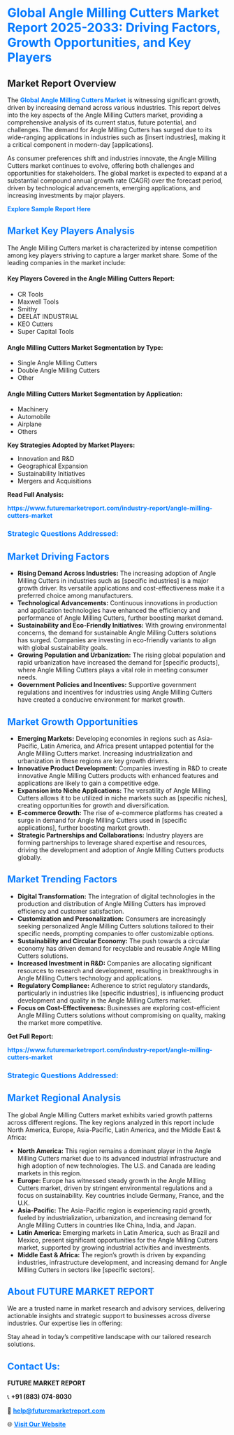 <h1 style="color: #007BFF;">Global Angle Milling Cutters Market Report 2025-2033: Driving Factors, Growth Opportunities, and Key Players</h1>

<section id="overview">
<h2>Market Report Overview</h2>
<p>The <a href="https://www.futuremarketreport.com/industry-report/angle-milling-cutters-market" style="color: #007BFF; text-decoration: none;"><strong>Global Angle Milling Cutters Market</strong></a> is witnessing significant growth, driven by increasing demand across various industries. This report delves into the key aspects of the Angle Milling Cutters market, providing a comprehensive analysis of its current status, future potential, and challenges. The demand for Angle Milling Cutters has surged due to its wide-ranging applications in industries such as [insert industries], making it a critical component in modern-day [applications].</p>
<p>As consumer preferences shift and industries innovate, the Angle Milling Cutters market continues to evolve, offering both challenges and opportunities for stakeholders. The global market is expected to expand at a substantial compound annual growth rate (CAGR) over the forecast period, driven by technological advancements, emerging applications, and increasing investments by major players.</p>
</section>

<section id="overview">
<p><a href="https://www.futuremarketreport.com/request-sample/reportId=88080" style="color: #007BFF; text-decoration: none;"><strong>Explore Sample Report Here</strong></a></p>
</section>

<section id="key-players">
<h2 style="color: #007BFF;">Market Key Players Analysis</h2>
<p>The Angle Milling Cutters market is characterized by intense competition among key players striving to capture a larger market share. Some of the leading companies in the market include:</p>
<h4>Key Players Covered in the Angle Milling Cutters Report:</h4>
<ul><li>CR Tools</li><li>Maxwell Tools</li><li>Smithy</li><li>DEELAT INDUSTRIAL</li><li>KEO Cutters</li><li>Super Capital Tools</li></ul>
<h4>Angle Milling Cutters Market Segmentation by Type:</h4>
<ul><li>Single Angle Milling Cutters</li><li>Double Angle Milling Cutters</li><li>Other</li></ul>

<h4>Angle Milling Cutters Market Segmentation by Application:</h4>
<ul><li>Machinery</li><li>Automobile</li><li>Airplane</li><li>Others</li></ul>
<p><strong>Key Strategies Adopted by Market Players:</strong></p>
<ul>
<li>Innovation and R&D</li>
<li>Geographical Expansion</li>
<li>Sustainability Initiatives</li>
<li>Mergers and Acquisitions</li>
</ul>
</section>

<section>
<p><strong>Read Full Analysis: </strong></p><a href="https://www.futuremarketreport.com/industry-report/angle-milling-cutters-market" style="color: #007BFF; text-decoration: none;"><strong>https://www.futuremarketreport.com/industry-report/angle-milling-cutters-market</strong></a>
<h3 style="color: #007BFF;">Strategic Questions Addressed:</h3>
</section>

<section id="driving-factors">
<h2 style="color: #007BFF;">Market Driving Factors</h2>
<ul>
<li><strong>Rising Demand Across Industries:</strong> The increasing adoption of Angle Milling Cutters in industries such as [specific industries] is a major growth driver. Its versatile applications and cost-effectiveness make it a preferred choice among manufacturers.</li>
<li><strong>Technological Advancements:</strong> Continuous innovations in production and application technologies have enhanced the efficiency and performance of Angle Milling Cutters, further boosting market demand.</li>
<li><strong>Sustainability and Eco-Friendly Initiatives:</strong> With growing environmental concerns, the demand for sustainable Angle Milling Cutters solutions has surged. Companies are investing in eco-friendly variants to align with global sustainability goals.</li>
<li><strong>Growing Population and Urbanization:</strong> The rising global population and rapid urbanization have increased the demand for [specific products], where Angle Milling Cutters plays a vital role in meeting consumer needs.</li>
<li><strong>Government Policies and Incentives:</strong> Supportive government regulations and incentives for industries using Angle Milling Cutters have created a conducive environment for market growth.</li>
</ul>
</section>

<section id="growth-opportunities">
<h2 style="color: #007BFF;">Market Growth Opportunities</h2>
<ul>
<li><strong>Emerging Markets:</strong> Developing economies in regions such as Asia-Pacific, Latin America, and Africa present untapped potential for the Angle Milling Cutters market. Increasing industrialization and urbanization in these regions are key growth drivers.</li>
<li><strong>Innovative Product Development:</strong> Companies investing in R&D to create innovative Angle Milling Cutters products with enhanced features and applications are likely to gain a competitive edge.</li>
<li><strong>Expansion into Niche Applications:</strong> The versatility of Angle Milling Cutters allows it to be utilized in niche markets such as [specific niches], creating opportunities for growth and diversification.</li>
<li><strong>E-commerce Growth:</strong> The rise of e-commerce platforms has created a surge in demand for Angle Milling Cutters used in [specific applications], further boosting market growth.</li>
<li><strong>Strategic Partnerships and Collaborations:</strong> Industry players are forming partnerships to leverage shared expertise and resources, driving the development and adoption of Angle Milling Cutters products globally.</li>
</ul>
</section>

<section id="trending-factors">
<h2 style="color: #007BFF;">Market Trending Factors</h2>
<ul>
<li><strong>Digital Transformation:</strong> The integration of digital technologies in the production and distribution of Angle Milling Cutters has improved efficiency and customer satisfaction.</li>
<li><strong>Customization and Personalization:</strong> Consumers are increasingly seeking personalized Angle Milling Cutters solutions tailored to their specific needs, prompting companies to offer customizable options.</li>
<li><strong>Sustainability and Circular Economy:</strong> The push towards a circular economy has driven demand for recyclable and reusable Angle Milling Cutters solutions.</li>
<li><strong>Increased Investment in R&D:</strong> Companies are allocating significant resources to research and development, resulting in breakthroughs in Angle Milling Cutters technology and applications.</li>
<li><strong>Regulatory Compliance:</strong> Adherence to strict regulatory standards, particularly in industries like [specific industries], is influencing product development and quality in the Angle Milling Cutters market.</li>
<li><strong>Focus on Cost-Effectiveness:</strong> Businesses are exploring cost-efficient Angle Milling Cutters solutions without compromising on quality, making the market more competitive.</li>
</ul>
</section>

<section>
<p><strong>Get Full Report: </strong></p><a href="https://www.futuremarketreport.com/industry-report/angle-milling-cutters-market" style="color: #007BFF; text-decoration: none;"><strong>https://www.futuremarketreport.com/industry-report/angle-milling-cutters-market</strong></a>
<h3 style="color: #007BFF;">Strategic Questions Addressed:</h3>
</section>


<section id="regional-analysis">
<h2 style="color: #007BFF;">Market Regional Analysis</h2>
<p>The global Angle Milling Cutters market exhibits varied growth patterns across different regions. The key regions analyzed in this report include North America, Europe, Asia-Pacific, Latin America, and the Middle East & Africa:</p>
<ul>
<li><strong>North America:</strong> This region remains a dominant player in the Angle Milling Cutters market due to its advanced industrial infrastructure and high adoption of new technologies. The U.S. and Canada are leading markets in this region.</li>
<li><strong>Europe:</strong> Europe has witnessed steady growth in the Angle Milling Cutters market, driven by stringent environmental regulations and a focus on sustainability. Key countries include Germany, France, and the U.K.</li>
<li><strong>Asia-Pacific:</strong> The Asia-Pacific region is experiencing rapid growth, fueled by industrialization, urbanization, and increasing demand for Angle Milling Cutters in countries like China, India, and Japan.</li>
<li><strong>Latin America:</strong> Emerging markets in Latin America, such as Brazil and Mexico, present significant opportunities for the Angle Milling Cutters market, supported by growing industrial activities and investments.</li>
<li><strong>Middle East & Africa:</strong> The region’s growth is driven by expanding industries, infrastructure development, and increasing demand for Angle Milling Cutters in sectors like [specific sectors].</li>
</ul>
</section>

<footer>
<h2 style="color: #007BFF;">About FUTURE MARKET REPORT</h2>
<p>We are a trusted name in market research and advisory services, delivering actionable insights and strategic support to businesses across diverse industries. Our expertise lies in offering:</p>

<p>Stay ahead in today’s competitive landscape with our tailored research solutions.</p>

<h2 style="color: #007BFF;">Contact Us:</h2>
<p><strong>FUTURE MARKET REPORT</strong></p>
<p>📞 <strong>+91 (883) 074-8030</strong></p>
<p>📧 <strong><a href="mailto:help@futuremarketreport.com" style="color: #007BFF;">help@futuremarketreport.com</a></strong></p>
<p>🌐 <strong><a href="https://www.futuremarketreport.com/" style="color: #007BFF;">Visit Our Website</a></strong></p>
</footer>